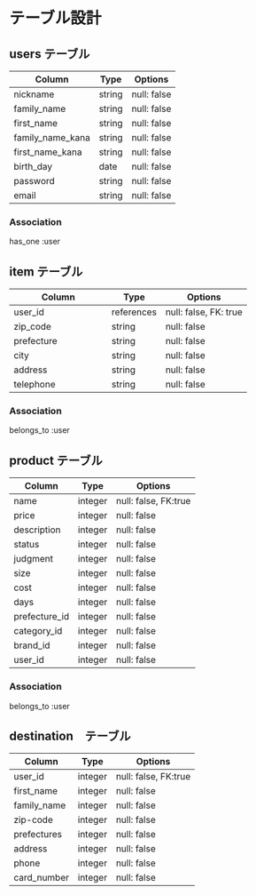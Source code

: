 # テーブル設計

## users テーブル

| Column                    |Type    | Options     |
| --------                  | ------ | ----------- |
| nickname                  | string | null: false |
| family_name               | string | null: false |
| first_name                | string | null: false |
| family_name_kana          | string | null: false |
| first_name_kana           | string | null: false |
| birth_day                 | date   | null: false |
| password                  | string | null: false |
| email                     | string | null: false |


### Association

has_one :user

## item テーブル

| Column 　　　　　　 |Type        | Options               |
| ------------------|------------|---------------------- |
| user_id           | references | null: false, FK: true |
| zip_code          | string     | null: false           |
| prefecture        | string     | null: false           |
| city              | string     | null: false           |
| address           | string     | null: false           |
| telephone         | string     | null: false           |


### Association

belongs_to :user

## product テーブル

| Column         | Type       | Options                        |
| -------        | ---------- | ------------------------------ |
| name           | integer    | null: false, FK:true           |
| price          | integer    | null: false                    |
| description    | integer    | null: false                    |
| status         | integer    | null: false                    |
| judgment       | integer    | null: false                    |
| size           | integer    | null: false                    |
| cost           | integer    | null: false                    |
| days           | integer    | null: false                    |
| prefecture_id  | integer    | null: false                    |
| category_id    | integer    | null: false                    |
| brand_id       | integer    | null: false                    |
| user_id        | integer    | null: false                    |


### Association

belongs_to :user

## destination　テーブル

| Column         | Type       | Options                        |
| -------        | ---------- | ------------------------------ |
| user_id        | integer    | null: false, FK:true           |
| first_name     | integer    | null: false                    |
| family_name    | integer    | null: false                    |
| zip-code       | integer    | null: false                    |
| prefectures    | integer    | null: false                    |
| address        | integer    | null: false                    |
| phone          | integer    | null: false                    |
| card_number    | integer    | null: false                    |

